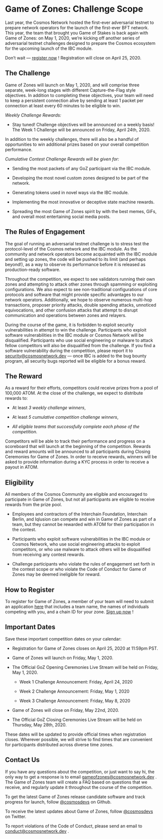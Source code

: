 # 
# Game of Zones: Challenge Scope



Last year, the Cosmos Network hosted the first-ever adversarial testnet to prepare network operators for the launch of the first-ever BFT network. This year, the team that brought you Game of Stakes is back again with Game of Zones: on May 1, 2020, we’re kicking off another series of adversarial testnet challenges designed to prepare the Cosmos ecosystem for the upcoming launch of the IBC module.  

Don’t wait —  [register now](https://docs.google.com/forms/d/e/1FAIpQLSfToQ42b5EUaobodsMDvLQmpcsUd41-Jr1vwdhi3cYsptnTCw/viewform) ! Registration will close on April 25, 2020.  



## The Challenge


Game of Zones will launch on May 1, 2020, and will comprise three separate, week-long stages with different Capture-the-Flag style objectives. In addition to completing these objectives, your team will need to keep a persistent connection alive by sending at least 1 packet per connection at least every 60 minutes to be eligible to win. 

*Weekly Challenge Rewards:*

* Stay tuned! Challenge objectives will be announced on a weekly basis! The Week 1 Challenge will be announced on Friday, April 24th, 2020. 


In addition to the weekly challenges, there will also be a handful of opportunities to win additional prizes based on your overall competition performance.


*Cumulative Contest Challenge Rewards will be given for:*
* Sending the most packets of any GoZ participant via the IBC module.

* Developing the most novel custom zones designed to be part of the network. 

* Generating tokens used in novel ways via the IBC module. 

* Implementing the most innovative or deceptive state machine rewards. 

* Spreading the most Game of Zones spirit by with the best memes, GiFs, and overall most entertaining social media posts. 



## The Rules of Engagement


The goal of running an adversarial testnet challenge is to stress test the protocol-level of the Cosmos network and the IBC module. As the community and network operators become acquainted with the IBC module and setting up zones, the code will be pushed to its limit (and perhaps beyond!), as a way to observe its performance before it is released as production-ready software. 

Throughout the competition, we expect to see validators running their own zones and attempting to attack other zones through spamming or exploiting configurations. We also expect to see non-traditional configurations of core protocols and software that might provide specific advantages to our network operators. Additionally, we hope to observe numerous multi-hop transactions, proposer priority attacks, double spending attacks, unnoticed equivocations, and other confusion attacks that attempt to disrupt communication and operations between zones and relayers. 

During the course of the game, it is forbidden to exploit security vulnerabilities in attempt to win the challenge. Participants who exploit software vulnerabilities in the IBC module or Cosmos Network will be disqualified. Participants who use social engineering or malware to attack fellow competitors will also be disqualified from the challenge. If you find a software vulnerability during the competition, please report it to  [security@cosmosnetwork.dev](http://security@cosmosnetwork.dev/)  — once IBC is added to the bug bounty program, all security bugs reported will be eligible for a bonus reward. 



## The Reward


As a reward for their efforts, competitors could receive prizes from a pool of 100,000 ATOM. At the close of the challenge, we expect to distribute rewards to: 

* At least *3 weekly challenge winners*, 

* At least *5 cumulative competition challenge winners*, 

* *All eligible teams that successfully complete each phase of the competition.*


Competitors will be able to track their performance and progress on a scoreboard that will launch at the beginning of the competition. Rewards and reward amounts will be announced to all participants during Closing Ceremonies for Game of Zones. In order to receive rewards, winners will be asked to provide information during a KYC process in order to receive a payout in ATOM. 



## Eligibility


All members of the Cosmos Community are eligible and encouraged to participate in Game of Zones, but not all participants are eligible to receive rewards from the prize pool.

* Employees and contractors of the Interchain Foundation, Interchain Berlin, and Iqlusion can compete and win in Game of Zones as part of a team, but they cannot be rewarded with ATOM for their participation in the contest. 

* Participants who exploit software vulnerabilities in the IBC module or Cosmos Network, who use social engineering attacks to exploit competitors, or who use malware to attack others will be disqualified from receiving any contest rewards. 

* Challenge participants who violate the rules of engagement set forth in the contest scope or who violate the Code of Conduct for Game of Zones may be deemed ineligible for reward. 



## How to Register


To register for Game of Zones, a member of your team will need to submit an application  [here](https://docs.google.com/forms/d/e/1FAIpQLSfToQ42b5EUaobodsMDvLQmpcsUd41-Jr1vwdhi3cYsptnTCw/viewform)  that includes a team name, the names of individuals competing with you, and a chain ID for your zone.  [Sign up now](https://docs.google.com/forms/d/e/1FAIpQLSfToQ42b5EUaobodsMDvLQmpcsUd41-Jr1vwdhi3cYsptnTCw/viewform) ! 


## Important Dates


Save these important competition dates on your calendar: 

* Registration for Game of Zones closes on April 25, 2020 at 11:59pm PST.

* Game of Zones will launch on Friday, May 1, 2020.

* The Official GoZ Opening Ceremonies Live Stream will be held on Friday, May 1, 2020. 

	* Week 1 Challenge Announcement: Friday, April 24, 2020

	* Week 2 Challenge Announcement: Friday, May 1, 2020

	* Week 3 Challenge Announcement: Friday, May 8, 2020

* Game of Zones will close on Friday, May 22nd, 2020.

* The Official GoZ Closing Ceremonies Live Stream will be held on Thursday, May 28th, 2020.


These dates will be updated to provide official times when registration closes. Wherever possible, we will strive to find times that are convenient for participants distributed across diverse time zones. 


## Contact Us


If you have any questions about the competition, or just want to say hi, the only way to get a response is to email  [gameofzones@cosmosnetwork.dev](http://gameofzones@cosmosnetwork.dev/) . The Game of Zones team will create a FAQ based on questions that we receive, and regularly update it throughout the course of the competition.

To get the latest Game of Zones release candidate software and track progress for launch, follow  [@cosmosdevs](https://github.com/cosmosdevs)  on Github. 


To receive the latest updates about Game of Zones, follow  [@cosmosdevs](https://www.twitter.com/cosmosdevs)  on Twitter. 

To report violations of the Code of Conduct, please send an email to  [conduct@cosmosnetwork.dev](http://conduct@cosmosnetwork.dev/) . 
